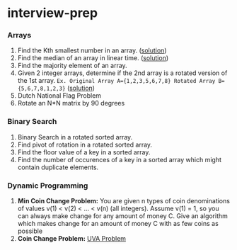 # interview-prep

### Arrays
1. Find the Kth smallest number in an array. ([solution](https://github.com/ankeshanand/interview-prep/blob/master/arrays/quickselect.py))
2. Find the median of an array in linear time. 
([solution](https://github.com/ankeshanand/interview-prep/blob/master/arrays/median.py))
3. Find the majority element of an array. 
4. Given 2 integer arrays, determine if the 2nd array is a rotated version of the 1st array.
  ```Ex. Original Array A={1,2,3,5,6,7,8} Rotated Array B={5,6,7,8,1,2,3}```
  ([solution](https://github.com/ankeshanand/interview-prep/blob/master/arrays/checkrotation.py))
5. Dutch National Flag Problem
6. Rotate an N*N matrix by 90 degrees

### Binary Search
1. Binary Search in a rotated sorted array.
2. Find pivot of rotation in a rotated sorted array.
3. Find the floor value of a key in a sorted array.
4. Find the number of occurences of a key in a sorted array which might contain duplicate elements.


### Dynamic Programming
1. **Min Coin Change Problem:** You are given n types of coin denominations of values v(1) < v(2) < ... < v(n) (all integers). Assume v(1) = 1, so you can always make change for any amount of money C. Give an algorithm which makes change for an amount of money C with as few coins as possible
2. **Coin Change Problem:** [UVA Problem](https://uva.onlinejudge.org/index.php?option=onlinejudge&page=show_problem&problem=293)
